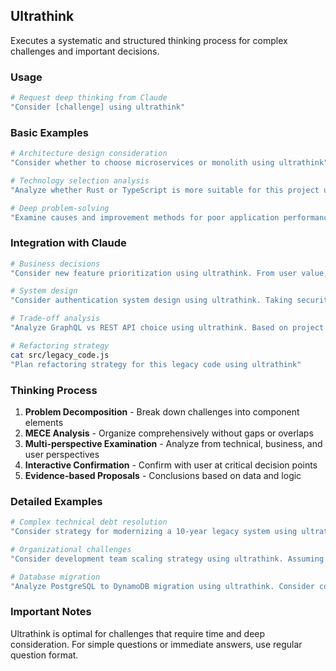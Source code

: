 ## Ultrathink

Executes a systematic and structured thinking process for complex challenges and important decisions.

### Usage

```bash
# Request deep thinking from Claude
"Consider [challenge] using ultrathink"
```

### Basic Examples

```bash
# Architecture design consideration
"Consider whether to choose microservices or monolith using ultrathink"

# Technology selection analysis
"Analyze whether Rust or TypeScript is more suitable for this project using ultrathink"

# Deep problem-solving
"Examine causes and improvement methods for poor application performance using ultrathink"
```

### Integration with Claude

```bash
# Business decisions
"Consider new feature prioritization using ultrathink. From user value, development cost, and technical risk perspectives"

# System design
"Consider authentication system design using ultrathink. Taking security, scalability, and maintainability into account"

# Trade-off analysis
"Analyze GraphQL vs REST API choice using ultrathink. Based on project requirements"

# Refactoring strategy
cat src/legacy_code.js
"Plan refactoring strategy for this legacy code using ultrathink"
```

### Thinking Process

1. **Problem Decomposition** - Break down challenges into component elements
2. **MECE Analysis** - Organize comprehensively without gaps or overlaps
3. **Multi-perspective Examination** - Analyze from technical, business, and user perspectives
4. **Interactive Confirmation** - Confirm with user at critical decision points
5. **Evidence-based Proposals** - Conclusions based on data and logic

### Detailed Examples

```bash
# Complex technical debt resolution
"Consider strategy for modernizing a 10-year legacy system using ultrathink. Include phased migration, risks, and ROI"

# Organizational challenges
"Consider development team scaling strategy using ultrathink. Assuming expansion from current 5 to 20 people"

# Database migration
"Analyze PostgreSQL to DynamoDB migration using ultrathink. Consider cost, performance, and operational aspects"
```

### Important Notes

Ultrathink is optimal for challenges that require time and deep consideration. For simple questions or immediate answers, use regular question format.

